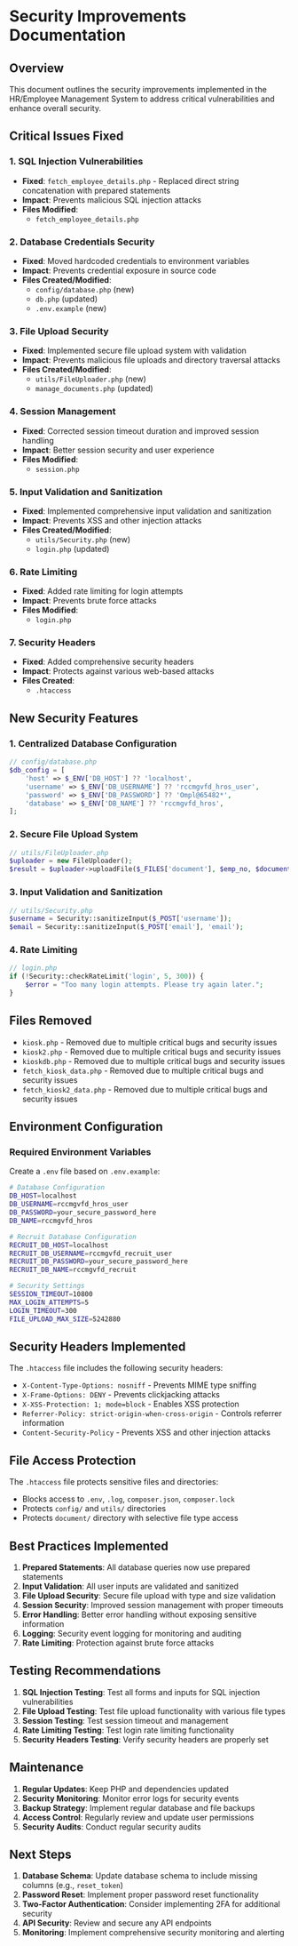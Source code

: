 # Security Improvements Documentation

## Overview
This document outlines the security improvements implemented in the HR/Employee Management System to address critical vulnerabilities and enhance overall security.

## Critical Issues Fixed

### 1. SQL Injection Vulnerabilities
- **Fixed**: `fetch_employee_details.php` - Replaced direct string concatenation with prepared statements
- **Impact**: Prevents malicious SQL injection attacks
- **Files Modified**: 
  - `fetch_employee_details.php`

### 2. Database Credentials Security
- **Fixed**: Moved hardcoded credentials to environment variables
- **Impact**: Prevents credential exposure in source code
- **Files Created/Modified**:
  - `config/database.php` (new)
  - `db.php` (updated)
  - `.env.example` (new)

### 3. File Upload Security
- **Fixed**: Implemented secure file upload system with validation
- **Impact**: Prevents malicious file uploads and directory traversal attacks
- **Files Created/Modified**:
  - `utils/FileUploader.php` (new)
  - `manage_documents.php` (updated)

### 4. Session Management
- **Fixed**: Corrected session timeout duration and improved session handling
- **Impact**: Better session security and user experience
- **Files Modified**:
  - `session.php`

### 5. Input Validation and Sanitization
- **Fixed**: Implemented comprehensive input validation and sanitization
- **Impact**: Prevents XSS and other injection attacks
- **Files Created/Modified**:
  - `utils/Security.php` (new)
  - `login.php` (updated)

### 6. Rate Limiting
- **Fixed**: Added rate limiting for login attempts
- **Impact**: Prevents brute force attacks
- **Files Modified**:
  - `login.php`

### 7. Security Headers
- **Fixed**: Added comprehensive security headers
- **Impact**: Protects against various web-based attacks
- **Files Created**:
  - `.htaccess`

## New Security Features

### 1. Centralized Database Configuration
```php
// config/database.php
$db_config = [
    'host' => $_ENV['DB_HOST'] ?? 'localhost',
    'username' => $_ENV['DB_USERNAME'] ?? 'rccmgvfd_hros_user',
    'password' => $_ENV['DB_PASSWORD'] ?? 'Ompl@65482*',
    'database' => $_ENV['DB_NAME'] ?? 'rccmgvfd_hros',
];
```

### 2. Secure File Upload System
```php
// utils/FileUploader.php
$uploader = new FileUploader();
$result = $uploader->uploadFile($_FILES['document'], $emp_no, $document_type);
```

### 3. Input Validation and Sanitization
```php
// utils/Security.php
$username = Security::sanitizeInput($_POST['username']);
$email = Security::sanitizeInput($_POST['email'], 'email');
```

### 4. Rate Limiting
```php
// login.php
if (!Security::checkRateLimit('login', 5, 300)) {
    $error = "Too many login attempts. Please try again later.";
}
```

## Files Removed
- `kiosk.php` - Removed due to multiple critical bugs and security issues
- `kiosk2.php` - Removed due to multiple critical bugs and security issues
- `kioskdb.php` - Removed due to multiple critical bugs and security issues
- `fetch_kiosk_data.php` - Removed due to multiple critical bugs and security issues
- `fetch_kiosk2_data.php` - Removed due to multiple critical bugs and security issues

## Environment Configuration

### Required Environment Variables
Create a `.env` file based on `.env.example`:

```bash
# Database Configuration
DB_HOST=localhost
DB_USERNAME=rccmgvfd_hros_user
DB_PASSWORD=your_secure_password_here
DB_NAME=rccmgvfd_hros

# Recruit Database Configuration
RECRUIT_DB_HOST=localhost
RECRUIT_DB_USERNAME=rccmgvfd_recruit_user
RECRUIT_DB_PASSWORD=your_secure_password_here
RECRUIT_DB_NAME=rccmgvfd_recruit

# Security Settings
SESSION_TIMEOUT=10800
MAX_LOGIN_ATTEMPTS=5
LOGIN_TIMEOUT=300
FILE_UPLOAD_MAX_SIZE=5242880
```

## Security Headers Implemented

The `.htaccess` file includes the following security headers:

- `X-Content-Type-Options: nosniff` - Prevents MIME type sniffing
- `X-Frame-Options: DENY` - Prevents clickjacking attacks
- `X-XSS-Protection: 1; mode=block` - Enables XSS protection
- `Referrer-Policy: strict-origin-when-cross-origin` - Controls referrer information
- `Content-Security-Policy` - Prevents XSS and other injection attacks

## File Access Protection

The `.htaccess` file protects sensitive files and directories:

- Blocks access to `.env`, `.log`, `composer.json`, `composer.lock`
- Protects `config/` and `utils/` directories
- Protects `document/` directory with selective file type access

## Best Practices Implemented

1. **Prepared Statements**: All database queries now use prepared statements
2. **Input Validation**: All user inputs are validated and sanitized
3. **File Upload Security**: Secure file upload with type and size validation
4. **Session Security**: Improved session management with proper timeouts
5. **Error Handling**: Better error handling without exposing sensitive information
6. **Logging**: Security event logging for monitoring and auditing
7. **Rate Limiting**: Protection against brute force attacks

## Testing Recommendations

1. **SQL Injection Testing**: Test all forms and inputs for SQL injection vulnerabilities
2. **File Upload Testing**: Test file upload functionality with various file types
3. **Session Testing**: Test session timeout and management
4. **Rate Limiting Testing**: Test login rate limiting functionality
5. **Security Headers Testing**: Verify security headers are properly set

## Maintenance

1. **Regular Updates**: Keep PHP and dependencies updated
2. **Security Monitoring**: Monitor error logs for security events
3. **Backup Strategy**: Implement regular database and file backups
4. **Access Control**: Regularly review and update user permissions
5. **Security Audits**: Conduct regular security audits

## Next Steps

1. **Database Schema**: Update database schema to include missing columns (e.g., `reset_token`)
2. **Password Reset**: Implement proper password reset functionality
3. **Two-Factor Authentication**: Consider implementing 2FA for additional security
4. **API Security**: Review and secure any API endpoints
5. **Monitoring**: Implement comprehensive security monitoring and alerting